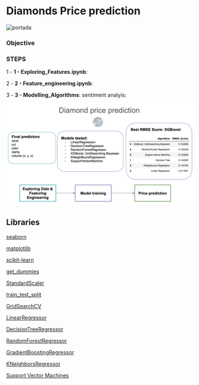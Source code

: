 # Diamonds Price prediction

![portada](https://www.cornel1801.com/videosong/Gentlemen-Prefer-Blondes-Diamonds-Are-a-Girl-s-Best-Friend/1.jpg)

### Objective




### STEPS

1 -  **1 - Exploring_Features.ipynb**: 

2 - **2 - Feature_engineering.ipynb**: 


3 - **3 - Modelling_Algorithms**: sentiment analyis: 



![alt text](https://github.com/maria-luisa-gomez/diamond_prices/blob/main/images/diamond_price_pred.png?raw=true&s=200)



## Libraries


[seaborn](https://seaborn.pydata.org)

[matplotlib](https://matplotlib.org)

[scikit-learn](https://scikit-learn.org/stable/)

[get_dummies](https://pandas.pydata.org/docs/reference/api/pandas.get_dummies.html)

[StandardScaler](https://scikit-learn.org/stable/modules/generated/sklearn.preprocessing.StandardScaler.html)

[train_test_split](https://scikit-learn.org/stable/modules/generated/sklearn.model_selection.train_test_split.html)

[GridSearchCV](https://scikit-learn.org/stable/modules/generated/sklearn.model_selection.GridSearchCV.html)

[LinearRegressor](https://scikit-learn.org/stable/modules/generated/sklearn.linear_model.LinearRegression.html)

[DecisionTreeRegressor](https://scikit-learn.org/stable/modules/generated/sklearn.tree.DecisionTreeRegressor.html)

[RandomForestRegressor](https://scikit-learn.org/stable/modules/generated/sklearn.ensemble.RandomForestRegressor.html)

[GradientBoostingRegressor](https://scikit-learn.org/stable/modules/generated/sklearn.neighbors.KNeighborsRegressor.html)

[KNeighborsRegressor](https://scikit-learn.org/stable/modules/generated/sklearn.neighbors.KNeighborsRegressor.html)

[Support Vector Machines](https://scikit-learn.org/stable/modules/svm.html)

